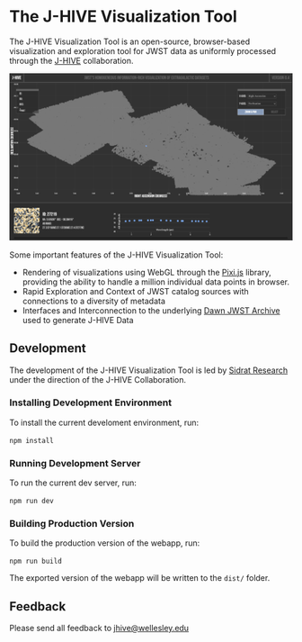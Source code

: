 # The J-HIVE Visualization Tool

The J-HIVE Visualization Tool is an open-source, browser-based visualization and exploration tool for JWST data as uniformly processed through the [J-HIVE](https://www.j-hive.org/) collaboration.

![Screenshot of J-HIVE Interface](misc/j-hive_screenshot.png)


Some important features of the J-HIVE Visualization Tool:

- Rendering of visualizations using WebGL through the [Pixi.js](https://pixijs.com/) library, providing the ability to handle a million individual data points in browser.
- Rapid Exploration and Context of JWST catalog sources with connections to a diversity of metadata
- Interfaces and Interconnection to the underlying [Dawn JWST Archive](https://dawn-cph.github.io/) used to generate J-HIVE Data 


## Development

The development of the J-HIVE Visualization Tool is led by [Sidrat Research](https://www.sidratresearch.com/) under the direction of the J-HIVE Collaboration. 

### Installing Development Environment

To install the current develoment environment, run:

```npm install```

### Running Development Server

To run the current dev server, run:

```npm run dev```


### Building Production Version

To build the production version of the webapp, run:

```npm run build```

The exported version of the webapp will be written to the `dist/` folder. 

## Feedback

Please send all feedback to jhive@wellesley.edu